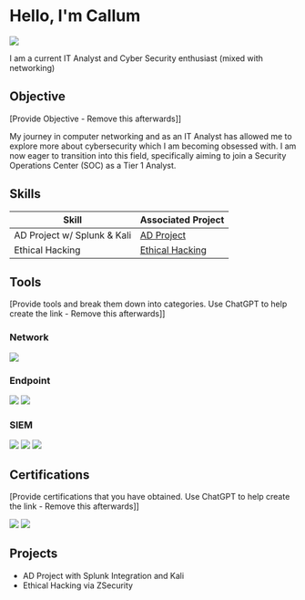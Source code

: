 
# Hello, I'm Callum
<a href="www.linkedin.com/in/callum-thorpe-63a502137"><img src="https://img.shields.io/badge/-LinkedIn-0072b1?&style=for-the-badge&logo=linkedin&logoColor=white" /></a>

I am a current IT Analyst and Cyber Security enthusiast (mixed with networking)

## Objective
[Provide Objective - Remove this afterwards]]

My journey in computer networking and as an IT Analyst has allowed me to explore more about cybersecurity which I am becoming obsessed with. I am now eager to transition into this field, specifically aiming to join a Security Operations Center (SOC) as a Tier 1 Analyst.

## Skills

| Skill                                         | Associated Project         |
|-----------------------------------------------|----------------------------|
| AD Project w/ Splunk & Kali                   | <a href="https://m.youtube.com/watch?v=mWqYyl89QaY"> AD Project </a>|
| Ethical Hacking                                 | <a href="https://www.udemy.com/course/learn-ethical-hacking-from-scratch/">Ethical Hacking</a>|

## Tools
[Provide tools and break them down into categories. Use ChatGPT to help create the link - Remove this afterwards]]

### Network
<div>
    <img src="https://img.shields.io/badge/-Wireshark-1679A7?&style=for-the-badge&logo=Wireshark&logoColor=white" />
</div>

### Endpoint
<div>
    <img src="https://img.shields.io/badge/-Microsoft_Defender_for_Endpoint-00A4EF?&style=for-the-badge&logo=Microsoft&logoColor=white" />
    <img src="https://img.shields.io/badge/-Velociraptor-4B275F?&style=for-the-badge&logo=Velociraptor&logoColor=white" />
</div>

### SIEM
<div>
    <img src="https://img.shields.io/badge/-Microsoft_Sentinel-0078D4?&style=for-the-badge&logo=Microsoft&logoColor=white" />
    <img src="https://img.shields.io/badge/-Splunk-000000?&style=for-the-badge&logo=Splunk&logoColor=white" />
    <img src="https://img.shields.io/badge/-Elastic-005571?&style=for-the-badge&logo=Elastic&logoColor=white" />
</div>

## Certifications
[Provide certifications that you have obtained. Use ChatGPT to help create the link - Remove this afterwards]]
<div>
<img src="https://img.shields.io/badge/-Security%2B-FF0000?&style=for-the-badge&logo=CompTIA&logoColor=white" />
<img src="https://img.shields.io/badge/-Network%2B-007ACC?&style=for-the-badge&logo=CompTIA&logoColor=white" />
</div>

## Projects
- AD Project with Splunk Integration and Kali
- Ethical Hacking via ZSecurity
